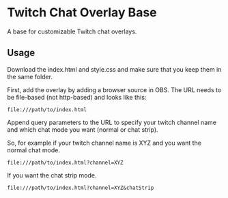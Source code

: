 # Twitch Chat Overlay Base

A base for customizable Twitch chat overlays.

## Usage

Download the index.html and style.css and make sure that you keep them in the same folder.

First, add the overlay by adding a browser source in OBS. The URL needs to be file-based (not http-based) and looks like this:

```
file:///path/to/index.html
```

Append query parameters to the URL to specify your twitch channel name and which chat mode you want (normal or chat strip).

So, for example if your twitch channel name is XYZ and you want the normal chat mode.

```
file:///path/to/index.html?channel=XYZ
```

If you want the chat strip mode.

```
file:///path/to/index.html?channel=XYZ&chatStrip
```
